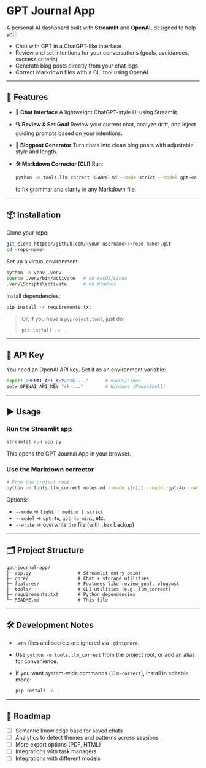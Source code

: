 # GPT Journal App

A personal AI dashboard built with **Streamlit** and **OpenAI**, designed to help you:

* Chat with GPT in a ChatGPT-like interface
* Review and set intentions for your conversations (goals, avoidances, success criteria)
* Generate blog posts directly from your chat logs
* Correct Markdown files with a CLI tool using OpenAI

---

## 🚀 Features

* **💬 Chat Interface**
  A lightweight ChatGPT-style UI using Streamlit.

* **🔍 Review & Set Goal**
  Review your current chat, analyze drift, and inject guiding prompts based on your intentions.

* **📝 Blogpost Generator**
  Turn chats into clean blog posts with adjustable style and length.

* **🛠️ Markdown Corrector (CLI)**
  Run:

  ```bash
  python -m tools.llm_correct README.md --mode strict --model gpt-4o
  ```

  to fix grammar and clarity in any Markdown file.

---

## 📦 Installation

Clone your repo:

```bash
git clone https://github.com/<your-username>/<repo-name>.git
cd <repo-name>
```

Set up a virtual environment:

```bash
python -m venv .venv
source .venv/bin/activate   # on macOS/Linux
.venv\Scripts\activate      # on Windows
```

Install dependencies:

```bash
pip install -r requirements.txt
```

> Or, if you have a `pyproject.toml`, just do:
>
> ```bash
> pip install -e .
> ```

---

## 🔑 API Key

You need an OpenAI API key. Set it as an environment variable:

```bash
export OPENAI_API_KEY="sk-..."      # macOS/Linux
setx OPENAI_API_KEY "sk-..."        # Windows (PowerShell)
```

---

## ▶️ Usage

### Run the Streamlit app

```bash
streamlit run app.py
```

This opens the GPT Journal App in your browser.

### Use the Markdown corrector

```bash
# From the project root:
python -m tools.llm_correct notes.md --mode strict --model gpt-4o --write
```

Options:

* `--mode` → `light | medium | strict`
* `--model` → `gpt-4o`, `gpt-4o-mini`, etc.
* `--write` → overwrite the file (with `.bak` backup)

---

## 🗂 Project Structure

```
gpt-journal-app/
├─ app.py                 # Streamlit entry point
├─ core/                  # Chat + storage utilities
├─ features/              # Features like review_goal, blogpost
├─ tools/                 # CLI utilities (e.g. llm_correct)
├─ requirements.txt       # Python dependencies
└─ README.md              # This file
```

---

## 🛠 Development Notes

* `.env` files and secrets are ignored via `.gitignore`.
* Use `python -m tools.llm_correct` from the project root, or add an alias for convenience.
* If you want system-wide commands (`llm-correct`), install in editable mode:

  ```bash
  pip install -e .
  ```

---

## 📌 Roadmap

* [ ] Semantic knowledge base for saved chats
* [ ] Analytics to detect themes and patterns across sessions
* [ ] More export options (PDF, HTML)
* [ ] Integrations with task managers
* [ ] Integrations with different models
